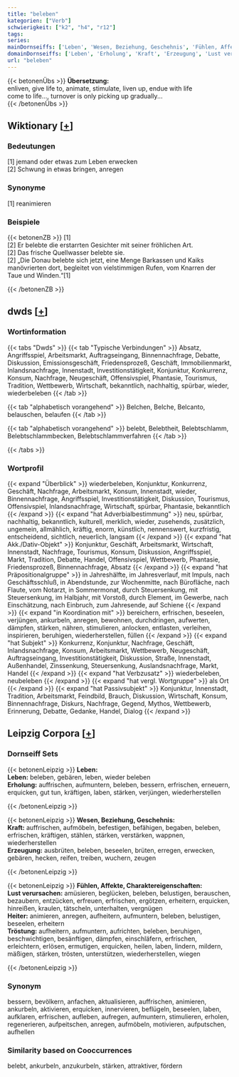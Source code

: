 ```yaml
---
title: "beleben"
kategorien: ["Verb"]
schwierigkeit: ["k2", "h4", "r12"]
tags:
series:
mainDornseiffs: ['Leben', 'Wesen, Beziehung, Geschehnis', 'Fühlen, Affekte, Charaktereigenschaften']
domainDornseiffs: ['Leben', 'Erholung', 'Kraft', 'Erzeugung', 'Lust verursachen', 'Heiter', 'Tröstung']
url: "beleben"
---
```


{{< betonenÜbs >}}
**Übersetzung:**  
enliven, give life to, animate, stimulate, liven up, endue with life  
come to life..., turnover is only picking up gradually...  
{{< /betonenÜbs >}}

## Wiktionary [[+](https://de.wiktionary.org/wiki/beleben)]

### Bedeutungen
[1] jemand oder etwas zum Leben erwecken  
[2] Schwung in etwas bringen, anregen  

### Synonyme
[1] reanimieren  

### Beispiele
{{< betonenZB >}}
[1]  
[2] Er belebte die erstarrten Gesichter mit seiner fröhlichen Art.  
[2] Das frische Quellwasser belebte sie.  
[2] „Die Donau belebte sich jetzt, eine Menge Barkassen und Kaiks manövrierten dort, begleitet von vielstimmigen Rufen, vom Knarren der Taue und Winden.“[1]  

{{< /betonenZB >}}


## dwds [[+](https://www.dwds.de/wb/beleben)]

### Wortinformation
{{< tabs "Dwds" >}}
{{< tab "Typische Verbindungen" >}}
Absatz, Angriffsspiel, Arbeitsmarkt, Auftragseingang, Binnennachfrage, Debatte, Diskussion, Emissionsgeschäft, Friedensprozeß, Geschäft, Immobilienmarkt, Inlandsnachfrage, Innenstadt, Investitionstätigkeit, Konjunktur, Konkurrenz, Konsum, Nachfrage, Neugeschäft, Offensivspiel, Phantasie, Tourismus, Tradition, Wettbewerb, Wirtschaft, bekanntlich, nachhaltig, spürbar, wieder, wiederbeleben
{{< /tab >}}

{{< tab "alphabetisch vorangehend" >}}
Belchen, Belche, Belcanto, belauschen, belaufen
{{< /tab >}}

{{< tab "alphabetisch vorangehend" >}}
belebt, Belebtheit, Belebtschlamm, Belebtschlammbecken, Belebtschlammverfahren
{{< /tab >}}

{{< /tabs >}}

### Wortprofil
{{< expand "Überblick" >}} wiederbeleben, Konjunktur, Konkurrenz, Geschäft, Nachfrage, Arbeitsmarkt, Konsum, Innenstadt, wieder, Binnennachfrage, Angriffsspiel, Investitionstätigkeit, Diskussion, Tourismus, Offensivspiel, Inlandsnachfrage, Wirtschaft, spürbar, Phantasie, bekanntlich {{< /expand >}}
{{< expand "hat Adverbialbestimmung" >}} neu, spürbar, nachhaltig, bekanntlich, kulturell, merklich, wieder, zusehends, zusätzlich, ungemein, allmählich, kräftig, enorm, künstlich, nennenswert, kurzfristig, entscheidend, sichtlich, neuerlich, langsam {{< /expand >}}
{{< expand "hat Akk./Dativ-Objekt" >}} Konjunktur, Geschäft, Arbeitsmarkt, Wirtschaft, Innenstadt, Nachfrage, Tourismus, Konsum, Diskussion, Angriffsspiel, Markt, Tradition, Debatte, Handel, Offensivspiel, Wettbewerb, Phantasie, Friedensprozeß, Binnennachfrage, Absatz {{< /expand >}}
{{< expand "hat Präpositionalgruppe" >}} in Jahreshälfte, im Jahresverlauf, mit Impuls, nach Geschäftsschluß, in Abendstunde, zur Wochenmitte, nach Bürofläche, nach Flaute, vom Notarzt, in Sommermonat, durch Steuersenkung, mit Steuersenkung, im Halbjahr, mit Vorstoß, durch Element, im Gewerbe, nach Einschätzung, nach Einbruch, zum Jahresende, auf Schiene {{< /expand >}}
{{< expand "in Koordination mit" >}} bereichern, erfrischen, beseelen, verjüngen, ankurbeln, anregen, bewohnen, durchdringen, aufwerten, dämpfen, stärken, nähren, stimulieren, anlocken, entlasten, verleihen, inspirieren, beruhigen, wiederherstellen, füllen {{< /expand >}}
{{< expand "hat Subjekt" >}} Konkurrenz, Konjunktur, Nachfrage, Geschäft, Inlandsnachfrage, Konsum, Arbeitsmarkt, Wettbewerb, Neugeschäft, Auftragseingang, Investitionstätigkeit, Diskussion, Straße, Innenstadt, Außenhandel, Zinssenkung, Steuersenkung, Auslandsnachfrage, Markt, Handel {{< /expand >}}
{{< expand "hat Verbzusatz" >}} wiederbeleben, neubeleben {{< /expand >}}
{{< expand "hat vergl. Wortgruppe" >}} als Ort {{< /expand >}}
{{< expand "hat Passivsubjekt" >}} Konjunktur, Innenstadt, Tradition, Arbeitsmarkt, Feindbild, Brauch, Diskussion, Wirtschaft, Konsum, Binnennachfrage, Diskurs, Nachfrage, Gegend, Mythos, Wettbewerb, Erinnerung, Debatte, Gedanke, Handel, Dialog {{< /expand >}}

## Leipzig Corpora [[+](https://corpora.uni-leipzig.de/en/res?word=beleben&corpusId=deu_newscrawl-public_2018)]

### Dornseiff Sets
{{< betonenLeipzig >}}
**Leben:**  
**Leben:** beleben, gebären, leben, wieder beleben  
**Erholung:** auffrischen, aufmuntern, beleben, bessern, erfrischen, erneuern, erquicken, gut tun, kräftigen, laben, stärken, verjüngen, wiederherstellen  

{{< /betonenLeipzig >}}


{{< betonenLeipzig >}}
**Wesen, Beziehung, Geschehnis:**  
**Kraft:** auffrischen, aufmöbeln, befestigen, befähigen, begaben, beleben, erfrischen, kräftigen, stählen, stärken, verstärken, wappnen, wiederherstellen  
**Erzeugung:** ausbrüten, beleben, beseelen, brüten, erregen, erwecken, gebären, hecken, reifen, treiben, wuchern, zeugen  

{{< /betonenLeipzig >}}


{{< betonenLeipzig >}}
**Fühlen, Affekte, Charaktereigenschaften:**  
**Lust verursachen:** amüsieren, beglücken, beleben, belustigen, berauschen, bezaubern, entzücken, erfreuen, erfrischen, ergötzen, erheitern, erquicken, hinreißen, kraulen, tätscheln, unterhalten, vergnügen  
**Heiter:** animieren, anregen, aufheitern, aufmuntern, beleben, belustigen, beseelen, erheitern  
**Tröstung:** aufheitern, aufmuntern, aufrichten, beleben, beruhigen, beschwichtigen, besänftigen, dämpfen, einschläfern, erfrischen, erleichtern, erlösen, ermutigen, erquicken, heilen, laben, lindern, mildern, mäßigen, stärken, trösten, unterstützen, wiederherstellen, wiegen  

{{< /betonenLeipzig >}}

### Synonym
bessern, bevölkern, anfachen, aktualisieren, auffrischen, animieren, ankurbeln, aktivieren, erquicken, innervieren, beflügeln, beseelen, laben, aufklaren, erfrischen, aufleben, aufregen, aufmuntern, stimulieren, erholen, regenerieren, aufpeitschen, anregen, aufmöbeln, motivieren, aufputschen, aufhellen


### Similarity based on Cooccurrences
belebt, ankurbeln, anzukurbeln, stärken, attraktiver, fördern

